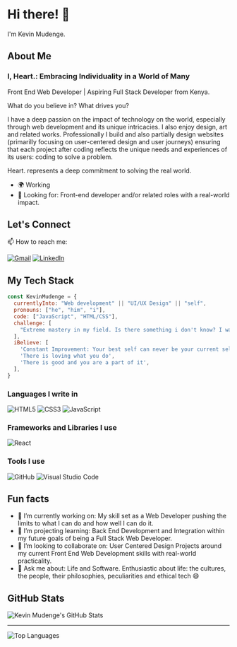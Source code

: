 # Hi there! 👋 
I'm Kevin Mudenge.

## About Me
### I, Heart.: Embracing Individuality in a World of Many

Front End Web Developer | Aspiring Full Stack Developer from Kenya.

What do you believe in? What drives you?

I have a deep passion on the impact of technology on the world, especially through web development and its unique intricacies. I also enjoy design, art and related works. Professionally I build and also partially design websites (primarilly focusing on user-centered design and user journeys) ensuring that each project after coding reflects the unique needs and experiences of its users: coding to solve a problem.

Heart. represents a deep commitment to solving the real world.

- 🌍 Working
- 💼 Looking for: Front-end developer and/or related roles with a real-world impact.

## Let's Connect

📫 How to reach me:

[![Gmail](https://img.shields.io/badge/Gmail-D14836?style=for-the-badge&logo=gmail&logoColor=white)](mailto:mudengekevn254@gmail.com)
[![LinkedIn](https://img.shields.io/badge/linkedin-%230077B5.svg?style=for-the-badge&logo=linkedin&logoColor=white)](https://www.linkedin.com/in/kevinMudenge/)

## My Tech Stack

```javascript
const KevinMudenge = {
  currentlyInto: "Web development" || "UI/UX Design" || "self",
  pronouns: ["he", "him", "i"],
  code: ["JavaScript", "HTML/CSS"],
  challenge: [
    "Extreme mastery in my field. Is there something i don't know? I want it. Is there a better way? Point it.",
  ],
  iBelieve: [
    'Constant Improvement: Your best self can never be your current self',
    'There is loving what you do',
    'There is good and you are a part of it',
  ],
}
```

### Languages I write in

![HTML5](https://img.shields.io/badge/html5-%23E34F26.svg?style=for-the-badge&logo=html5&logoColor=white)
![CSS3](https://img.shields.io/badge/css3-%231572B6.svg?style=for-the-badge&logo=css3&logoColor=white)
![JavaScript](https://img.shields.io/badge/JavaScript-F7DF1E?style=for-the-badge&logo=javascript&logoColor=black)

### Frameworks and Libraries I use

![React](https://img.shields.io/badge/react-%2320232a.svg?style=for-the-badge&logo=react&logoColor=%2361DAFB)

### Tools I use

![GitHub](https://img.shields.io/badge/github-%23121011.svg?style=for-the-badge&logo=github&logoColor=white)
![Visual Studio Code](https://img.shields.io/badge/Visual_Studio-5C2D91?style=for-the-badge&logo=visual%20studio&logoColor=white)

## Fun facts
- 🔭 I’m currently working on: My skill set as a Web Developer pushing the limits to what I can do and how well I can do it.
- 🌱 I’m projecting learning: Back End Development and Integration within my future goals of being a Full Stack Web Developer.
- 👯 I’m looking to collaborate on: User Centered Design Projects around my current Front End Web Development skills with real-world practicality.
- 🤔 Ask me about: Life and Software. Enthusiastic about life: the cultures, the people, their philosophies, peculiarities and ethical tech 😄

## GitHub Stats
  
![Kevin Mudenge's GitHub Stats](https://github-readme-stats.vercel.app/api?username=kevinMudenge&show_icons=true&count_private=true&hide=contribs,prs&layout=compact&theme=tokyonight) 

---

![Top Languages](https://github-readme-stats.vercel.app/api/top-langs?username=kevinMudenge&show_icons=true&locale=en&&theme=tokyonight)
